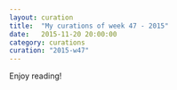 ```yaml
---
layout: curation
title:  "My curations of week 47 - 2015"
date:   2015-11-20 20:00:00
category: curations
curation: "2015-w47"
---
```


Enjoy reading!
